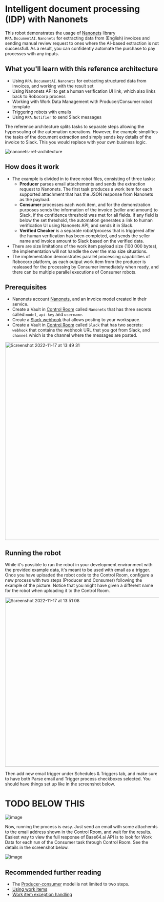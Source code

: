 # Intelligent document processing (IDP) with Nanonets

This robot demonstrates the usage of [Nanonets](https://nanonets.com) library `RPA.DocumentAI.Nanonets` for extracting data from (English) invoices and sending manual review request to ones where the AI-based extraction is not successfull. As a result, you can confidently automate the purchase to pay processes with any inputs.

## What you'll learn with this reference architecture

- Using `RPA.DocumentAI.Nanonets` for extracting structured data from invoices, and working with the result set
- Using Nanonets API to get a human verification UI link, which also links back to Robocorp process
- Working with Work Data Management with Producer/Consumer robot template
- Triggering robots with emails
- Using `RPA.Notifier` to send Slack messages

The reference architecture splits tasks to separate steps allowing the hyperscaling of the automation operations. However, the example simplifies the tasks of the document extraction and simply sends key details of the invoice to Slack. This you would replace with your own business logic.

![nanonets-ref-architecture](https://user-images.githubusercontent.com/40179958/202437062-dbefa613-d90f-47c9-b765-cacbe052bdc6.png)

## How does it work

- The example is divided in to three robot files, consisting of three tasks:
  - **Producer** parses email attachements and sends the extraction request to Nanonets. The first task produces a work item for each supported attachment that has the JSON response from Nanonets as the payload.
  - **Consumer** processes each work item, and for the demonstration purposes sends the information of the invoice (seller and amount) to Slack, if the confidence threshold was met for all fields. If any field is below the set threshold, the automation generates a link to human verification UI using Nanonets API, and sends it in Slack.
  - **Verified Checker** is a separate robot/process that is triggered after the human verification has been completed, and sends the seller name and invoice amount to Slack based on the verified data.
- There are size limitations of the work item payload size (100 000 bytes), the implementation will not handle the over the max size situations.
- The implementation demonstrates parallel processing capabilities of Robocorp platform, as each output work item from the producer is realeased for the processing by Consumer immediately when ready, and there can be multiple parallel executions of Consumer robots.

## Prerequisites

- Nanonets account [Nanonets](https://nanonets.com), and an invoice model created in their service.
- Create a Vault in [Control Room](https://cloud.robocorp.com) called `Nanonets` that has three secrets called `model`, `api-key` and `username`.
- Create a [Slack webhook](https://slack.com/help/articles/115005265063-Incoming-webhooks-for-Slack) that allows posting to your workspace.
- Create a Vault in [Control Room](https://cloud.robocorp.com) called `Slack` that has two secrets: `webhook` that contains the webhook URL that you got from Slack, and `channel` which is the channel where the messages are posted.

<img width="649" alt="Screenshot 2022-11-17 at 13 49 31" src="https://user-images.githubusercontent.com/40179958/202438776-59fd9aba-e2a2-450d-8a03-8365fa606dea.png">

## Running the robot

While it's possible to run the robot in your development environment with the provided example data, it's meant to be used with email as a trigger. Once you have uploaded the robot code to the Control Room, configure a new process with two steps (Producer and Consumer) following the example of the picture. Notice that you might have given a different name for the robot when uploading it to the Control Room.

<img width="555" alt="Screenshot 2022-11-17 at 13 51 08" src="https://user-images.githubusercontent.com/40179958/202439126-d541b6cb-6541-4f44-962e-b210d8032801.png">

Then add new email trigger under Schedules & Triggers tab, and make sure to have both Parse email and Trigger process checkboxes selected. You should have things set up like in the screenshot below.

# TODO BELOW THIS

![image](https://user-images.githubusercontent.com/40179958/184806318-f0ad25de-932d-47bc-9022-8fd68e18c0e2.png)

Now, running the process is easy. Just send an email with some attachemts to the email address shown in the Control Room, and wait for the results. Easiest way to view the full response of Base64.ai API is to look for Work Data for each run of the Consumer task through Control Room. See the details in the screenshot below.

![image](https://user-images.githubusercontent.com/40179958/184807403-4b5dc10c-4a67-40d6-a312-f74516d7803e.png)

## Recommended further reading

- The [Producer-consumer](https://en.wikipedia.org/wiki/Producer%E2%80%93consumer_problem) model is not limited to two steps.
- [Using work items](https://robocorp.com/docs/development-guide/control-room/work-items)
- [Work item exception handling](https://robocorp.com/docs/development-guide/control-room/work-items#work-item-exception-handling)
